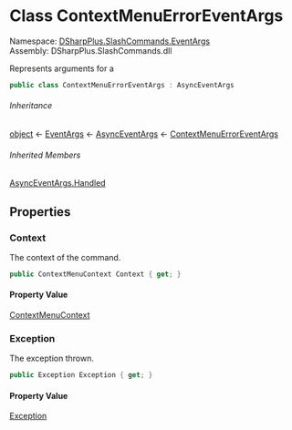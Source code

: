 # Class ContextMenuErrorEventArgs

Namespace: [DSharpPlus.SlashCommands.EventArgs](DSharpPlus.SlashCommands.EventArgs.md)  
Assembly: DSharpPlus.SlashCommands.dll

Represents arguments for a <xref href="DSharpPlus.SlashCommands.SlashCommandsExtension.ContextMenuErrored" data-throw-if-not-resolved="false"></xref>

```csharp
public class ContextMenuErrorEventArgs : AsyncEventArgs
```

###### Inheritance

[object](https://learn.microsoft.com/dotnet/api/system.object) ← 
[EventArgs](https://learn.microsoft.com/dotnet/api/system.eventargs) ← 
[AsyncEventArgs](DSharpPlus.AsyncEvents.AsyncEventArgs.md) ← 
[ContextMenuErrorEventArgs](DSharpPlus.SlashCommands.EventArgs.ContextMenuErrorEventArgs.md)

###### Inherited Members

[AsyncEventArgs.Handled](DSharpPlus.AsyncEvents.AsyncEventArgs.md\#DSharpPlus\_AsyncEvents\_AsyncEventArgs\_Handled)

## Properties

### <a id="DSharpPlus_SlashCommands_EventArgs_ContextMenuErrorEventArgs_Context"></a>Context

The context of the command.

```csharp
public ContextMenuContext Context { get; }
```

#### Property Value

[ContextMenuContext](DSharpPlus.SlashCommands.ContextMenuContext.md)

### <a id="DSharpPlus_SlashCommands_EventArgs_ContextMenuErrorEventArgs_Exception"></a>Exception

The exception thrown.

```csharp
public Exception Exception { get; }
```

#### Property Value

[Exception](https://learn.microsoft.com/dotnet/api/system.exception)

